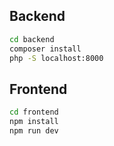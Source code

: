 ## Backend

```sh
cd backend
composer install
php -S localhost:8000
```

## Frontend

```sh
cd frontend
npm install
npm run dev
```
